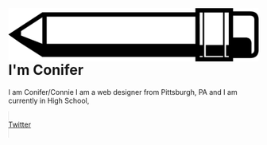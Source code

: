 <img src="PenLogo.png" alt="Logo" title="Logo" align="right" />

# I'm Conifer

I am Conifer/Connie I am a web designer from Pittsburgh, PA and I am currently in High School,

<a class="navbar-link" href="https://twitter.com/Conifer_r" style="border: 1px solid #E5E5E5">
  <div class="navbar-button">
    <div class="navbar-text">Twitter</div>
  </div>
</a>

<!---
Coniferr/Coniferr is a ✨ special ✨ repository because its `README.md` (this file) appears on your GitHub profile.
You can click the Preview link to take a look at your changes.
--->
